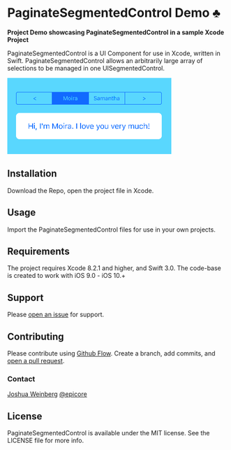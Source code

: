 # PaginateSegmentedControl Demo ♣

**Project Demo showcasing PaginateSegmentedControl in a sample Xcode Project**

PaginateSegmentedControl is a  UI Component for use in Xcode, written in Swift.
PaginateSegmentedControl allows an arbitrarily large array of selections 
to be managed in one UISegmentedControl.

![Example](PaginateSegmentedControl.png)

## Installation

Download the Repo, open the project file in Xcode. 

## Usage

Import the PaginateSegmentedControl files for use in your own projects. 

## Requirements

The project requires Xcode 8.2.1 and higher, and Swift 3.0.
The code-base is created to work with iOS 9.0 - iOS 10.+

## Support

Please [open an issue](https://github.com/epicore/PaginateSegmentedControl/issues/new) for support.

## Contributing

Please contribute using [Github Flow](https://guides.github.com/introduction/flow/). Create a branch, add commits, and [open a pull request](https://github.com/epicore/PaginateSegmentedControl/compare/).

### Contact

[Joshua Weinberg](https://github.com/epicore)
[@epicore](https://twitter.com/epicore)

## License

PaginateSegmentedControl is available under the MIT license. See the LICENSE file for more info.
